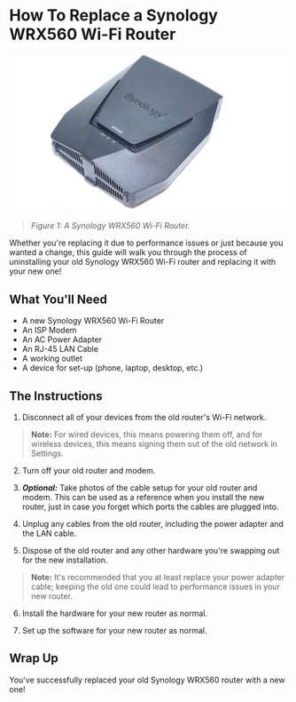 # How To Replace a Synology WRX560 Wi-Fi Router

![A Synology WRX560 Wi-Fi Router](./../johnsona/assets/images/Synology-WRX560-1-1536x864.jpg)
>*Figure 1: A Synology WRX560 Wi-Fi Router.*

Whether you're replacing it due to performance issues or just because you wanted a change, this guide will walk you through the process of uninstalling your old Synology WRX560 Wi-Fi router and replacing it with your new one!

## What You'll Need

- A new Synology WRX560 Wi-Fi Router
- An ISP Modem 
- An AC Power Adapter 
- An RJ-45 LAN Cable 
- A working outlet 
- A device for set-up (phone, laptop, desktop, etc.)

## The Instructions

1. Disconnect all of your devices from the old router's Wi-Fi network. 
> **Note:** For wired devices, this means powering them off, and for wireless devices, this means signing them out of the old network in Settings. 

2. Turn off your old router and modem. 

3. _**Optional:**_ Take photos of the cable setup for your old router and modem. This can be used as a reference when you install the new router, just in case you forget which ports the cables are plugged into. 

4. Unplug any cables from the old router, including the power adapter and the LAN cable. 

5. Dispose of the old router and any other hardware you're swapping out for the new installation. 
> **Note:** It's recommended that you at least replace your power adapter cable; keeping the old one could lead to performance issues in your new router. 

6. Install the hardware for your new router as normal. 

7. Set up the software for your new router as normal. 

## Wrap Up

You've successfully replaced your old Synology WRX560 router with a new one!
